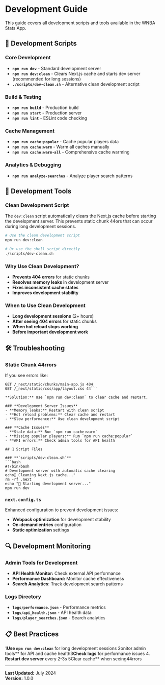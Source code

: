 # Development Guide

This guide covers all development scripts and tools available in the WNBA Stats App.

## 🚀 Development Scripts

### **Core Development**
- **`npm run dev`** - Standard development server
- **`npm run dev:clean`** - Clears Next.js cache and starts dev server (recommended for long sessions)
- **`./scripts/dev-clean.sh`** - Alternative clean development script

### **Build & Testing**
- **`npm run build`** - Production build
- **`npm run start`** - Production server
- **`npm run lint`** - ESLint code checking

### **Cache Management**
- **`npm run cache:popular`** - Cache popular players data
- **`npm run cache:warm`** - Warm all caches manually
- **`npm run cache:warm-all`** - Comprehensive cache warming

### **Analytics & Debugging**
- **`npm run analyze-searches`** - Analyze player search patterns

## 🔧 Development Tools

### **Clean Development Script**
The `dev:clean` script automatically clears the Next.js cache before starting the development server. This prevents static chunk 44ors that can occur during long development sessions.

```bash
# Use the clean development script
npm run dev:clean

# Or use the shell script directly
./scripts/dev-clean.sh
```

### **Why Use Clean Development?**
- **Prevents 404 errors** for static chunks
- **Resolves memory leaks** in development server
- **Fixes inconsistent cache states**
- **Improves development stability**

### **When to Use Clean Development**
- **Long development sessions** (2+ hours)
- **After seeing 404 errors** for static chunks
- **When hot reload stops working**
- **Before important development work**

## 🛠️ Troubleshooting

### **Static Chunk 44rrors**
If you see errors like:
```
GET /_next/static/chunks/main-app.js 404
GET /_next/static/css/app/layout.css 44```

**Solution:** Use `npm run dev:clean` to clear cache and restart.

### **Development Server Issues**
- **Memory leaks:** Restart with clean script
- **Hot reload problems:** Clear cache and restart
- **Slow performance:** Use clean development script

### **Cache Issues**
- **Stale data:** Run `npm run cache:warm`
- **Missing popular players:** Run `npm run cache:popular`
- **API errors:** Check admin tools for API health

## 📁 Script Files

### **`scripts/dev-clean.sh`**
```bash
#!/bin/bash
# Development server with automatic cache clearing
echo🧹 Cleaning Next.js cache..."
rm -rf .next
echo "🚀 Starting development server..."
npm run dev
```

### **`next.config.ts`**
Enhanced configuration to prevent development issues:
- **Webpack optimization** for development stability
- **On-demand entries** configuration
- **Static optimization** settings

## 🔍 Development Monitoring

### **Admin Tools for Development**
- **API Health Monitor:** Check external API performance
- **Performance Dashboard:** Monitor cache effectiveness
- **Search Analytics:** Track development search patterns

### **Logs Directory**
- **`logs/performance.json`** - Performance metrics
- **`logs/api_health.json`** - API health data
- **`logs/player_searches.json`** - Search analytics

## 📋 Best Practices
1**Use `npm run dev:clean`** for long development sessions
2onitor admin tools** for API and cache health3**Check logs** for performance issues
4. **Restart dev server** every 2-3s
5Clear cache** when seeing44rrors

---

**Last Updated:** July 2024  
**Version:** 1.0.0 